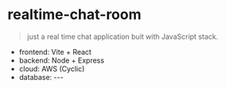 # realtime-chat-room

> just a real time chat application buit with JavaScript stack.
- frontend: Vite + React
- backend: Node + Express
- cloud: AWS (Cyclic)
- database: ---
